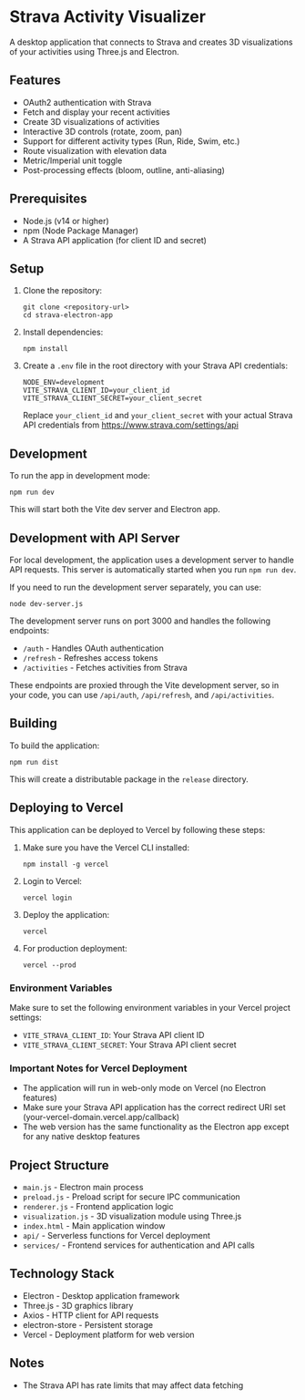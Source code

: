 # Strava Activity Visualizer

A desktop application that connects to Strava and creates 3D visualizations of your activities using Three.js and Electron.

## Features

- OAuth2 authentication with Strava
- Fetch and display your recent activities
- Create 3D visualizations of activities
- Interactive 3D controls (rotate, zoom, pan)
- Support for different activity types (Run, Ride, Swim, etc.)
- Route visualization with elevation data
- Metric/Imperial unit toggle
- Post-processing effects (bloom, outline, anti-aliasing)

## Prerequisites

- Node.js (v14 or higher)
- npm (Node Package Manager)
- A Strava API application (for client ID and secret)

## Setup

1. Clone the repository:
   ```
   git clone <repository-url>
   cd strava-electron-app
   ```

2. Install dependencies:
   ```
   npm install
   ```

3. Create a `.env` file in the root directory with your Strava API credentials:
   ```
   NODE_ENV=development
   VITE_STRAVA_CLIENT_ID=your_client_id
   VITE_STRAVA_CLIENT_SECRET=your_client_secret
   ```

   Replace `your_client_id` and `your_client_secret` with your actual Strava API credentials from https://www.strava.com/settings/api

## Development

To run the app in development mode: 
```
npm run dev
```

This will start both the Vite dev server and Electron app.

## Development with API Server

For local development, the application uses a development server to handle API requests. This server is automatically started when you run `npm run dev`.

If you need to run the development server separately, you can use:

```
node dev-server.js
```

The development server runs on port 3000 and handles the following endpoints:

- `/auth` - Handles OAuth authentication
- `/refresh` - Refreshes access tokens
- `/activities` - Fetches activities from Strava

These endpoints are proxied through the Vite development server, so in your code, you can use `/api/auth`, `/api/refresh`, and `/api/activities`.

## Building

To build the application:
```
npm run dist
```

This will create a distributable package in the `release` directory.

## Deploying to Vercel

This application can be deployed to Vercel by following these steps:

1. Make sure you have the Vercel CLI installed:
   ```
   npm install -g vercel
   ```

2. Login to Vercel:
   ```
   vercel login
   ```

3. Deploy the application:
   ```
   vercel
   ```

4. For production deployment:
   ```
   vercel --prod
   ```

### Environment Variables

Make sure to set the following environment variables in your Vercel project settings:

- `VITE_STRAVA_CLIENT_ID`: Your Strava API client ID
- `VITE_STRAVA_CLIENT_SECRET`: Your Strava API client secret

### Important Notes for Vercel Deployment

- The application will run in web-only mode on Vercel (no Electron features)
- Make sure your Strava API application has the correct redirect URI set (your-vercel-domain.vercel.app/callback)
- The web version has the same functionality as the Electron app except for any native desktop features

## Project Structure

- `main.js` - Electron main process
- `preload.js` - Preload script for secure IPC communication
- `renderer.js` - Frontend application logic
- `visualization.js` - 3D visualization module using Three.js
- `index.html` - Main application window
- `api/` - Serverless functions for Vercel deployment
- `services/` - Frontend services for authentication and API calls

## Technology Stack

- Electron - Desktop application framework
- Three.js - 3D graphics library
- Axios - HTTP client for API requests
- electron-store - Persistent storage
- Vercel - Deployment platform for web version

## Notes

- The Strava API has rate limits that may affect data fetching



